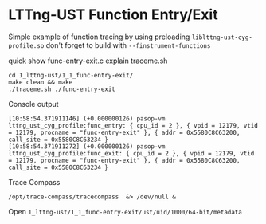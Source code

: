 # LTTng-UST Function Entry/Exit

Simple example of function tracing by using preloading `liblttng-ust-cyg-profile.so`
don't forget to build with `--finstrument-functions`

quick show func-entry-exit.c
explain traceme.sh

```
cd 1_lttng-ust/1_1_func-entry-exit/
make clean && make
./traceme.sh ./func-entry-exit
```

Console output
```
[10:58:54.371911146] (+0.000000126) pasop-vm lttng_ust_cyg_profile:func_entry: { cpu_id = 2 }, { vpid = 12179, vtid = 12179, procname = "func-entry-exit" }, { addr = 0x5580C8C63200, call_site = 0x5580C8C63234 }
[10:58:54.371911272] (+0.000000126) pasop-vm lttng_ust_cyg_profile:func_exit: { cpu_id = 2 }, { vpid = 12179, vtid = 12179, procname = "func-entry-exit" }, { addr = 0x5580C8C63200, call_site = 0x5580C8C63234 }
```

Trace Compass
```
/opt/trace-compass/tracecompass  &> /dev/null &
```
Open `1_lttng-ust/1_1_func-entry-exit/ust/uid/1000/64-bit/metadata`
